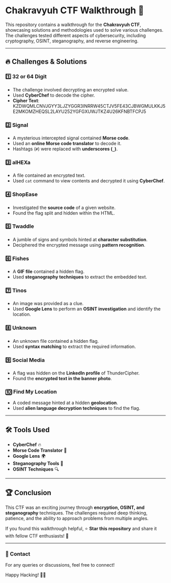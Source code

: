 # Chakravyuh CTF Walkthrough 🚀

This repository contains a walkthrough for the **Chakravyuh CTF**, showcasing solutions and methodologies used to solve various challenges. The challenges tested different aspects of cybersecurity, including cryptography, OSINT, steganography, and reverse engineering.

---

## 🔥 Challenges & Solutions  

### 1️⃣  32 or 64 Digit  
- The challenge involved decrypting an encrypted value.  
- Used **CyberChef** to decode the cipher.  
- **Cipher Text**: KZDWQMLCNVJGYY3LJZYGGR3INRRW45CTJV5FE43CJBWGMULKKJ5E2MKOMZHEQSL2LAYU252YGFGXUWJTKZ4U26KFNBTFCPJ5  

### 2️⃣  Signal  
- A mysterious intercepted signal contained **Morse code**.  
- Used an **online Morse code translator** to decode it.  
- Hashtags (`#`) were replaced with **underscores (`_`)**.

### 3️⃣  alHEXa  
- A file contained an encrypted text.  
- Used `cat` command to view contents and decrypted it using **CyberChef**.

### 4️⃣  ShopEase  
- Investigated the **source code** of a given website.  
- Found the flag split and hidden within the HTML.

### 5️⃣  Twaddle  
- A jumble of signs and symbols hinted at **character substitution**.  
- Deciphered the encrypted message using **pattern recognition**.

### 6️⃣  Fishes  
- A **GIF file** contained a hidden flag.  
- Used **steganography techniques** to extract the embedded text.

### 7️⃣  Tinos  
- An image was provided as a clue.  
- Used **Google Lens** to perform an **OSINT investigation** and identify the location.

### 8️⃣  Unknown  
- An unknown file contained a hidden flag.  
- Used **syntax matching** to extract the required information.

### 9️⃣  Social Media  
- A flag was hidden on the **LinkedIn profile** of ThunderCipher.  
- Found the **encrypted text in the banner photo**.

### 🔟  Find My Location  
- A coded message hinted at a hidden **geolocation**.  
- Used **alien language decryption techniques** to find the flag.  

---

## 🛠️ Tools Used  
- **CyberChef** 🔥  
- **Morse Code Translator** 📡  
- **Google Lens** 🌍  
- **Steganography Tools** 🔎  
- **OSINT Techniques** 🔍  

---

## 🏆 Conclusion  
This CTF was an exciting journey through **encryption, OSINT, and steganography** techniques. The challenges required deep thinking, patience, and the ability to approach problems from multiple angles.  

If you found this walkthrough helpful, ⭐ **Star this repository** and share it with fellow CTF enthusiasts! 🚀  

---

### 📩 Contact  
For any queries or discussions, feel free to connect!  

Happy Hacking! 🏴‍☠️  
